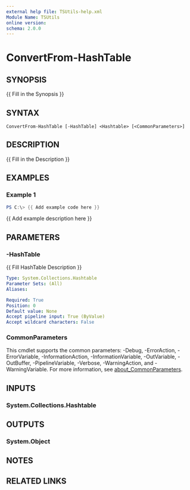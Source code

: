 ```yaml
---
external help file: TSUtils-help.xml
Module Name: TSUtils
online version:
schema: 2.0.0
---
```


# ConvertFrom-HashTable

## SYNOPSIS
{{ Fill in the Synopsis }}

## SYNTAX

```
ConvertFrom-HashTable [-HashTable] <Hashtable> [<CommonParameters>]
```

## DESCRIPTION
{{ Fill in the Description }}

## EXAMPLES

### Example 1
```powershell
PS C:\> {{ Add example code here }}
```

{{ Add example description here }}

## PARAMETERS

### -HashTable
{{ Fill HashTable Description }}

```yaml
Type: System.Collections.Hashtable
Parameter Sets: (All)
Aliases:

Required: True
Position: 0
Default value: None
Accept pipeline input: True (ByValue)
Accept wildcard characters: False
```

### CommonParameters
This cmdlet supports the common parameters: -Debug, -ErrorAction, -ErrorVariable, -InformationAction, -InformationVariable, -OutVariable, -OutBuffer, -PipelineVariable, -Verbose, -WarningAction, and -WarningVariable. For more information, see [about_CommonParameters](http://go.microsoft.com/fwlink/?LinkID=113216).

## INPUTS

### System.Collections.Hashtable

## OUTPUTS

### System.Object
## NOTES

## RELATED LINKS
